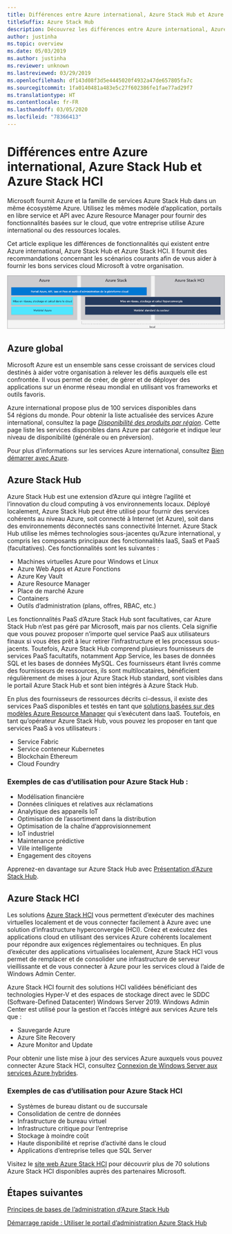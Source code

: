 ```yaml
---
title: Différences entre Azure international, Azure Stack Hub et Azure Stack HCI
titleSuffix: Azure Stack Hub
description: Découvrez les différences entre Azure international, Azure Stack Hub et Azure Stack HCI.
author: justinha
ms.topic: overview
ms.date: 05/03/2019
ms.author: justinha
ms.reviewer: unknown
ms.lastreviewed: 03/29/2019
ms.openlocfilehash: df143d08f3d5e4445020f4932a47de657805fa7c
ms.sourcegitcommit: 1fa0140481a483e5c27f602386fe1fae77ad29f7
ms.translationtype: HT
ms.contentlocale: fr-FR
ms.lasthandoff: 03/05/2020
ms.locfileid: "78366413"
---
```

# <a name="differences-between-global-azure-azure-stack-hub-and-azure-stack-hci"></a>Différences entre Azure international, Azure Stack Hub et Azure Stack HCI

Microsoft fournit Azure et la famille de services Azure Stack Hub dans un même écosystème Azure. Utilisez les mêmes modèle d’application, portails en libre service et API avec Azure Resource Manager pour fournir des fonctionnalités basées sur le cloud, que votre entreprise utilise Azure international ou des ressources locales.

Cet article explique les différences de fonctionnalités qui existent entre Azure international, Azure Stack Hub et Azure Stack HCI. Il fournit des recommandations concernant les scénarios courants afin de vous aider à fournir les bons services cloud Microsoft à votre organisation.

![Vue d’ensemble de l’écosystème Azure](./media/compare-azure-azure-stack/azure-family.png)

## <a name="global-azure"></a>Azure global

Microsoft Azure est un ensemble sans cesse croissant de services cloud destinés à aider votre organisation à relever les défis auxquels elle est confrontée. Il vous permet de créer, de gérer et de déployer des applications sur un énorme réseau mondial en utilisant vos frameworks et outils favoris.

Azure international propose plus de 100 services disponibles dans 54 régions du monde. Pour obtenir la liste actualisée des services Azure international, consultez la page [*Disponibilité des produits par région*](https://azure.microsoft.com/regions/services). Cette page liste les services disponibles dans Azure par catégorie et indique leur niveau de disponibilité (générale ou en préversion).

Pour plus d’informations sur les services Azure international, consultez [Bien démarrer avec Azure](https://docs.microsoft.com/azure/?pivot=get-started&panel=get-started1).

## <a name="azure-stack-hub"></a>Azure Stack Hub

Azure Stack Hub est une extension d’Azure qui intègre l’agilité et l’innovation du cloud computing à vos environnements locaux. Déployé localement, Azure Stack Hub peut être utilisé pour fournir des services cohérents au niveau Azure, soit connecté à Internet (et Azure), soit dans des environnements déconnectés sans connectivité Internet. Azure Stack Hub utilise les mêmes technologies sous-jacentes qu’Azure international, y compris les composants principaux des fonctionnalités IaaS, SaaS et PaaS (facultatives). Ces fonctionnalités sont les suivantes :

- Machines virtuelles Azure pour Windows et Linux
- Azure Web Apps et Azure Fonctions
- Azure Key Vault
- Azure Resource Manager
- Place de marché Azure
- Containers
- Outils d’administration (plans, offres, RBAC, etc.)

Les fonctionnalités PaaS d’Azure Stack Hub sont facultatives, car Azure Stack Hub n’est pas géré par Microsoft, mais par nos clients. Cela signifie que vous pouvez proposer n’importe quel service PaaS aux utilisateurs finaux si vous êtes prêt à leur retirer l’infrastructure et les processus sous-jacents. Toutefois, Azure Stack Hub comprend plusieurs fournisseurs de services PaaS facultatifs, notamment App Service, les bases de données SQL et les bases de données MySQL. Ces fournisseurs étant livrés comme des fournisseurs de ressources, ils sont multilocataires, bénéficient régulièrement de mises à jour Azure Stack Hub standard, sont visibles dans le portail Azure Stack Hub et sont bien intégrés à Azure Stack Hub.

En plus des fournisseurs de ressources décrits ci-dessus, il existe des services PaaS disponibles et testés en tant que [solutions basées sur des modèles Azure Resource Manager](https://github.com/Azure/AzureStack-QuickStart-Templates) qui s’exécutent dans IaaS. Toutefois, en tant qu’opérateur Azure Stack Hub, vous pouvez les proposer en tant que services PaaS à vos utilisateurs :

- Service Fabric
- Service conteneur Kubernetes
- Blockchain Ethereum
- Cloud Foundry

### <a name="example-use-cases-for-azure-stack-hub"></a>Exemples de cas d’utilisation pour Azure Stack Hub :

- Modélisation financière
- Données cliniques et relatives aux réclamations
- Analytique des appareils IoT
- Optimisation de l’assortiment dans la distribution
- Optimisation de la chaîne d’approvisionnement
- IoT industriel
- Maintenance prédictive
- Ville intelligente
- Engagement des citoyens

Apprenez-en davantage sur Azure Stack Hub avec [Présentation d’Azure Stack Hub](azure-stack-overview.md).

## <a name="azure-stack-hci"></a>Azure Stack HCI

Les solutions [Azure Stack HCI](../hci/overview.md) vous permettent d’exécuter des machines virtuelles localement et de vous connecter facilement à Azure avec une solution d’infrastructure hyperconvergée (HCI). Créez et exécutez des applications cloud en utilisant des services Azure cohérents localement pour répondre aux exigences réglementaires ou techniques. En plus d’exécuter des applications virtualisées localement, Azure Stack HCI vous permet de remplacer et de consolider une infrastructure de serveur vieillissante et de vous connecter à Azure pour les services cloud à l’aide de Windows Admin Center.

Azure Stack HCI fournit des solutions HCI validées bénéficiant des technologies Hyper-V et des espaces de stockage direct avec le SDDC (Software-Defined Datacenter) Windows Server 2019. Windows Admin Center est utilisé pour la gestion et l’accès intégré aux services Azure tels que :

- Sauvegarde Azure
- Azure Site Recovery
- Azure Monitor and Update

Pour obtenir une liste mise à jour des services Azure auxquels vous pouvez connecter Azure Stack HCI, consultez [Connexion de Windows Server aux services Azure hybrides](https://docs.microsoft.com/windows-server/azure-hybrid-services/index).

### <a name="example-use-cases-for-azure-stack-hci"></a>Exemples de cas d’utilisation pour Azure Stack HCI

- Systèmes de bureau distant ou de succursale
- Consolidation de centre de données
- Infrastructure de bureau virtuel
- Infrastructure critique pour l’entreprise
- Stockage à moindre coût
- Haute disponibilité et reprise d’activité dans le cloud
- Applications d’entreprise telles que SQL Server

Visitez le [site web Azure Stack HCI](https://azure.microsoft.com/overview/azure-stack/hci/) pour découvrir plus de 70 solutions Azure Stack HCI disponibles auprès des partenaires Microsoft.

## <a name="next-steps"></a>Étapes suivantes

[Principes de bases de l’administration d’Azure Stack Hub](azure-stack-manage-basics.md)

[Démarrage rapide : Utiliser le portail d’administration Azure Stack Hub](azure-stack-manage-portals.md)
